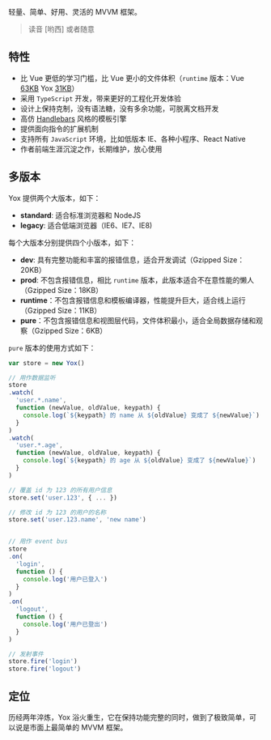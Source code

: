 轻量、简单、好用、灵活的 MVVM 框架。

> 读音 [哟西] 或者随意

## 特性

* 比 Vue 更低的学习门槛，比 Vue 更小的文件体积（`runtime` 版本：Vue [63KB](https://github.com/vuejs/vue/blob/dev/dist/vue.runtime.min.js) Yox [31KB](https://github.com/yoxjs/yox/blob/master/dist/standard/runtime/yox.min.js)）
* 采用 `TypeScript` 开发，带来更好的工程化开发体验
* 设计上保持克制，没有语法糖，没有多余功能，可脱离文档开发
* 高仿 [Handlebars](http://handlebarsjs.com/) 风格的模板引擎
* 提供面向指令的扩展机制
* 支持所有 `JavaScript` 环境，比如低版本 IE、各种小程序、React Native
* 作者前端生涯沉淀之作，长期维护，放心使用

## 多版本

Yox 提供两个大版本，如下：

* **standard**: 适合标准浏览器和 NodeJS
* **legacy**: 适合低端浏览器（IE6、IE7、IE8)

每个大版本分别提供四个小版本，如下：

* **dev**: 具有完整功能和丰富的报错信息，适合开发调试（Gzipped Size：20KB）
* **prod**: 不包含报错信息，相比 `runtime` 版本，此版本适合不在意性能的懒人（Gzipped Size：18KB）
* **runtime**：不包含报错信息和模板编译器，性能提升巨大，适合线上运行（Gzipped Size：11KB）
* **pure**：不包含报错信息和视图层代码，文件体积最小，适合全局数据存储和观察（Gzipped Size：6KB）

`pure` 版本的使用方式如下：

```js
var store = new Yox()

// 用作数据监听
store
.watch(
  'user.*.name',
  function (newValue, oldValue, keypath) {
    console.log(`${keypath} 的 name 从 ${oldValue} 变成了 ${newValue}`)
  }
)
.watch(
  'user.*.age',
  function (newValue, oldValue, keypath) {
    console.log(`${keypath} 的 age 从 ${oldValue} 变成了 ${newValue}`)
  }
)

// 覆盖 id 为 123 的所有用户信息
store.set('user.123', { ... })

// 修改 id 为 123 的用户的名称
store.set('user.123.name', 'new name')


// 用作 event bus
store
.on(
  'login',
  function () {
    console.log('用户已登入')
  }
)
.on(
  'logout',
  function () {
    console.log('用户已登出')
  }
)

// 发射事件
store.fire('login')
store.fire('logout')
```

## 定位

历经两年淬炼，Yox 浴火重生，它在保持功能完整的同时，做到了极致简单，可以说是市面上最简单的 MVVM 框架。